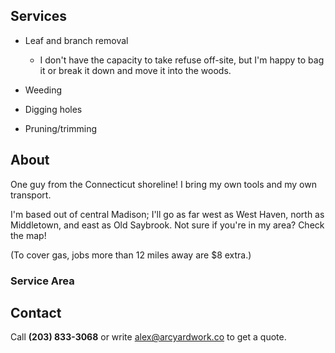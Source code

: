 <span class="section-marker" id="services"></span>

## Services

- Leaf and branch removal
    - I don't have the capacity to take refuse off-site, but I'm happy to bag it or break it down and move it into the woods.


- Weeding
- Digging holes
- Pruning/trimming

<span class="section-marker" id="about"></span>

## About

One guy from the Connecticut shoreline! I bring my own tools and my own transport.

I'm based out of central Madison; I'll go as far west as West Haven, north as Middletown, and east as Old Saybrook. Not sure if you're in my area? Check the map!

(To cover gas, jobs more than 12 miles away are $8 extra.) 

### Service Area
<div id='map'></div>

<span class="section-marker" id="contact"></span>

## Contact

Call **(203) 833-3068** or write alex@arcyardwork.co to get a quote.
